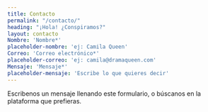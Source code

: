 ```yaml
---
title: Contacto
permalink: "/contacto/"
heading: "¡Hola! ¿Conspiramos?"
layout: contacto
Nombre: 'Nombre*'
placeholder-nombre: 'ej: Camila Queen'
Correo: 'Correo electrónico*'
placeholder-correo: 'ej: camila@dramaqueen.com'
Mensaje: 'Mensaje*'
placeholder-mensaje: 'Escribe lo que quieres decir'
---
```


Escribenos un mensaje llenando este formulario, o búscanos en la plataforma que prefieras.

